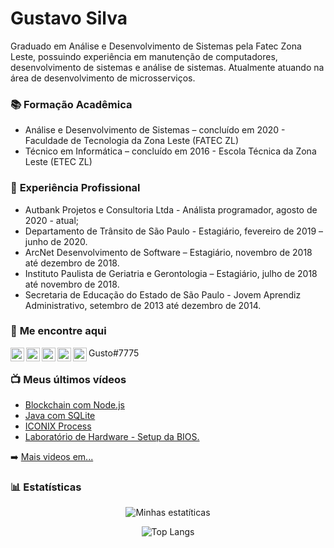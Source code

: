 # Gustavo Silva

Graduado em Análise e Desenvolvimento de Sistemas pela Fatec Zona Leste, possuindo experiência em manutenção de computadores, desenvolvimento de sistemas e análise de sistemas. Atualmente atuando na área de desenvolvimento de microsserviços.

### :books: **Formação Acadêmica**

- Análise e Desenvolvimento de Sistemas – concluído em 2020 - Faculdade de Tecnologia da Zona Leste (FATEC ZL)
- Técnico em Informática – concluído em 2016 - Escola Técnica da Zona Leste (ETEC ZL)

### :briefcase: **Experiência Profissional**

- Autbank Projetos e Consultoria Ltda - Análista programador, agosto de 2020 - atual;
- Departamento de Trânsito de São Paulo - Estagiário, fevereiro de 2019 – junho de 2020.
- ArcNet Desenvolvimento de Software – Estagiário, novembro de 2018 até dezembro de 2018.
- Instituto Paulista de Geriatria e Gerontologia – Estagiário, julho de 2018 até novembro de 2018.
- Secretaria de Educação do Estado de São Paulo - Jovem Aprendiz Administrativo, setembro de 2013 até  dezembro de 2014.

### :iphone: **Me encontre aqui**

[<img align="left" alt="YouTube" width="22px" src="https://cdn.jsdelivr.net/npm/simple-icons@v3/icons/youtube.svg" />][Gustavo Silva (Youtube)]

[<img align="left" alt="LinkedIn" width="22px" src="https://cdn.jsdelivr.net/npm/simple-icons@v3/icons/linkedin.svg" />][Gustavo Silva (LinkedIn)]

[<img align="left" alt="Instagram" width="22px" src="https://cdn.jsdelivr.net/npm/simple-icons@v3/icons/instagram.svg" />][@__gasilva (Instagram)]

[<img align="left" alt="Instagram" width="22px" src="https://cdn.jsdelivr.net/npm/simple-icons@v3/icons/facebook.svg" />][Gustavo Almeida (Facebook)]

<img align="left" alt="Discord" width="22px" src="https://cdn.jsdelivr.net/npm/simple-icons@v3/icons/discord.svg" /> Gusto#7775

[Gustavo Silva (Youtube)]: https://www.youtube.com/channel/UCXKb8To1OWsDy6dqf4oM-_g
[Gustavo Silva (LinkedIn)]: https://www.linkedin.com/in/gustavo-silva-69b84a15b/
[@__gasilva (Instagram)]: https://instagram.com/__gasilva
[Gustavo Almeida (Facebook)]: https://www.facebook.com/gAlmeida11

### :tv: **Meus últimos vídeos**

<!-- YOUTUBE:START -->
- [Blockchain com Node.js](https://www.youtube.com/watch?v=8kxP_VkRicA)
- [Java com SQLite](https://www.youtube.com/watch?v=7SEDCJzaeb8)
- [ICONIX Process](https://www.youtube.com/watch?v=c8M5Q30f9h4)
- [Laboratório de Hardware - Setup da BIOS.](https://www.youtube.com/watch?v=pDuf8UUzL0Q)
<!-- YOUTUBE:END -->

➡️ [Mais videos em...](https://www.youtube.com/channel/UCXKb8To1OWsDy6dqf4oM-_g)

### :bar_chart: Estatísticas

<div align="center">

![Minhas estatíticas](https://github-readme-stats.vercel.app/api?username=Gustomize)

![Top Langs](https://github-readme-stats.vercel.app/api/top-langs/?username=Gustomize)

</div>
